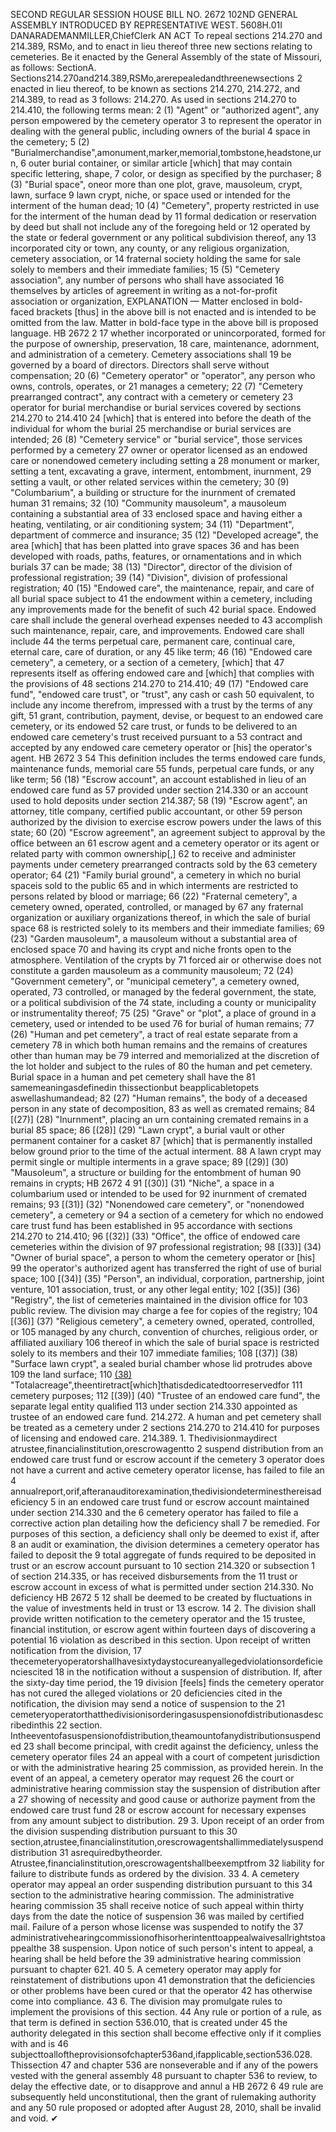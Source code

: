 SECOND REGULAR SESSION
HOUSE BILL NO. 2672
102ND GENERAL ASSEMBLY
INTRODUCED BY REPRESENTATIVE WEST.
5608H.01I DANARADEMANMILLER,ChiefClerk
AN ACT
To repeal sections 214.270 and 214.389, RSMo, and to enact in lieu thereof three new
sections relating to cemeteries.
Be it enacted by the General Assembly of the state of Missouri, as follows:
SectionA. Sections214.270and214.389,RSMo,arerepealedandthreenewsections
2 enacted in lieu thereof, to be known as sections 214.270, 214.272, and 214.389, to read as
3 follows:
214.270. As used in sections 214.270 to 214.410, the following terms mean:
2 (1) "Agent" or "authorized agent", any person empowered by the cemetery operator
3 to represent the operator in dealing with the general public, including owners of the burial
4 space in the cemetery;
5 (2) "Burialmerchandise",amonument,marker,memorial,tombstone,headstone,urn,
6 outer burial container, or similar article [which] that may contain specific lettering, shape,
7 color, or design as specified by the purchaser;
8 (3) "Burial space", oneor more than one plot, grave, mausoleum, crypt, lawn, surface
9 lawn crypt, niche, or space used or intended for the interment of the human dead;
10 (4) "Cemetery", property restricted in use for the interment of the human dead by
11 formal dedication or reservation by deed but shall not include any of the foregoing held or
12 operated by the state or federal government or any political subdivision thereof, any
13 incorporated city or town, any county, or any religious organization, cemetery association, or
14 fraternal society holding the same for sale solely to members and their immediate families;
15 (5) "Cemetery association", any number of persons who shall have associated
16 themselves by articles of agreement in writing as a not-for-profit association or organization,
EXPLANATION — Matter enclosed in bold-faced brackets [thus] in the above bill is not enacted and is
intended to be omitted from the law. Matter in bold-face type in the above bill is proposed language.
HB 2672 2
17 whether incorporated or unincorporated, formed for the purpose of ownership, preservation,
18 care, maintenance, adornment, and administration of a cemetery. Cemetery associations shall
19 be governed by a board of directors. Directors shall serve without compensation;
20 (6) "Cemetery operator" or "operator", any person who owns, controls, operates, or
21 manages a cemetery;
22 (7) "Cemetery prearranged contract", any contract with a cemetery or cemetery
23 operator for burial merchandise or burial services covered by sections 214.270 to 214.410
24 [which] that is entered into before the death of the individual for whom the burial
25 merchandise or burial services are intended;
26 (8) "Cemetery service" or "burial service", those services performed by a cemetery
27 owner or operator licensed as an endowed care or nonendowed cemetery including setting a
28 monument or marker, setting a tent, excavating a grave, interment, entombment, inurnment,
29 setting a vault, or other related services within the cemetery;
30 (9) "Columbarium", a building or structure for the inurnment of cremated human
31 remains;
32 (10) "Community mausoleum", a mausoleum containing a substantial area of
33 enclosed space and having either a heating, ventilating, or air conditioning system;
34 (11) "Department", department of commerce and insurance;
35 (12) "Developed acreage", the area [which] that has been platted into grave spaces
36 and has been developed with roads, paths, features, or ornamentations and in which burials
37 can be made;
38 (13) "Director", director of the division of professional registration;
39 (14) "Division", division of professional registration;
40 (15) "Endowed care", the maintenance, repair, and care of all burial space subject to
41 the endowment within a cemetery, including any improvements made for the benefit of such
42 burial space. Endowed care shall include the general overhead expenses needed to
43 accomplish such maintenance, repair, care, and improvements. Endowed care shall include
44 the terms perpetual care, permanent care, continual care, eternal care, care of duration, or any
45 like term;
46 (16) "Endowed care cemetery", a cemetery, or a section of a cemetery, [which] that
47 represents itself as offering endowed care and [which] that complies with the provisions of
48 sections 214.270 to 214.410;
49 (17) "Endowed care fund", "endowed care trust", or "trust", any cash or cash
50 equivalent, to include any income therefrom, impressed with a trust by the terms of any gift,
51 grant, contribution, payment, devise, or bequest to an endowed care cemetery, or its endowed
52 care trust, or funds to be delivered to an endowed care cemetery's trust received pursuant to a
53 contract and accepted by any endowed care cemetery operator or [his] the operator's agent.
HB 2672 3
54 This definition includes the terms endowed care funds, maintenance funds, memorial care
55 funds, perpetual care funds, or any like term;
56 (18) "Escrow account", an account established in lieu of an endowed care fund as
57 provided under section 214.330 or an account used to hold deposits under section 214.387;
58 (19) "Escrow agent", an attorney, title company, certified public accountant, or other
59 person authorized by the division to exercise escrow powers under the laws of this state;
60 (20) "Escrow agreement", an agreement subject to approval by the office between an
61 escrow agent and a cemetery operator or its agent or related party with common ownership[,]
62 to receive and administer payments under cemetery prearranged contracts sold by the
63 cemetery operator;
64 (21) "Family burial ground", a cemetery in which no burial spaceis sold to the public
65 and in which interments are restricted to persons related by blood or marriage;
66 (22) "Fraternal cemetery", a cemetery owned, operated, controlled, or managed by
67 any fraternal organization or auxiliary organizations thereof, in which the sale of burial space
68 is restricted solely to its members and their immediate families;
69 (23) "Garden mausoleum", a mausoleum without a substantial area of enclosed space
70 and having its crypt and niche fronts open to the atmosphere. Ventilation of the crypts by
71 forced air or otherwise does not constitute a garden mausoleum as a community mausoleum;
72 (24) "Government cemetery", or "municipal cemetery", a cemetery owned, operated,
73 controlled, or managed by the federal government, the state, or a political subdivision of the
74 state, including a county or municipality or instrumentality thereof;
75 (25) "Grave" or "plot", a place of ground in a cemetery, used or intended to be used
76 for burial of human remains;
77 (26) "Human and pet cemetery", a tract of real estate separate from a cemetery
78 in which both human remains and the remains of creatures other than human may be
79 interred and memorialized at the discretion of the lot holder and subject to the rules of
80 the human and pet cemetery. Burial space in a human and pet cemetery shall have the
81 samemeaningasdefinedin thissectionbut beapplicabletopets aswellashumandead;
82 (27) "Human remains", the body of a deceased person in any state of decomposition,
83 as well as cremated remains;
84 [(27)] (28) "Inurnment", placing an urn containing cremated remains in a burial
85 space;
86 [(28)] (29) "Lawn crypt", a burial vault or other permanent container for a casket
87 [which] that is permanently installed below ground prior to the time of the actual interment.
88 A lawn crypt may permit single or multiple interments in a grave space;
89 [(29)] (30) "Mausoleum", a structure or building for the entombment of human
90 remains in crypts;
HB 2672 4
91 [(30)] (31) "Niche", a space in a columbarium used or intended to be used for
92 inurnment of cremated remains;
93 [(31)] (32) "Nonendowed care cemetery", or "nonendowed cemetery", a cemetery or
94 a section of a cemetery for which no endowed care trust fund has been established in
95 accordance with sections 214.270 to 214.410;
96 [(32)] (33) "Office", the office of endowed care cemeteries within the division of
97 professional registration;
98 [(33)] (34) "Owner of burial space", a person to whom the cemetery operator or [his]
99 the operator's authorized agent has transferred the right of use of burial space;
100 [(34)] (35) "Person", an individual, corporation, partnership, joint venture,
101 association, trust, or any other legal entity;
102 [(35)] (36) "Registry", the list of cemeteries maintained in the division office for
103 public review. The division may charge a fee for copies of the registry;
104 [(36)] (37) "Religious cemetery", a cemetery owned, operated, controlled, or
105 managed by any church, convention of churches, religious order, or affiliated auxiliary
106 thereof in which the sale of burial space is restricted solely to its members and their
107 immediate families;
108 [(37)] (38) "Surface lawn crypt", a sealed burial chamber whose lid protrudes above
109 the land surface;
110 [(38)](39) "Totalacreage",theentiretract[which]thatisdedicatedtoorreservedfor
111 cemetery purposes;
112 [(39)] (40) "Trustee of an endowed care fund", the separate legal entity qualified
113 under section 214.330 appointed as trustee of an endowed care fund.
214.272. A human and pet cemetery shall be treated as a cemetery under
2 sections 214.270 to 214.410 for purposes of licensing and endowed care.
214.389. 1. Thedivisionmaydirect atrustee,financialinstitution,orescrowagentto
2 suspend distribution from an endowed care trust fund or escrow account if the cemetery
3 operator does not have a current and active cemetery operator license, has failed to file an
4 annualreport,orif,afteranauditorexamination,thedivisiondeterminesthereisadeficiency
5 in an endowed care trust fund or escrow account maintained under section 214.330 and the
6 cemetery operator has failed to file a corrective action plan detailing how the deficiency shall
7 be remedied. For purposes of this section, a deficiency shall only be deemed to exist if, after
8 an audit or examination, the division determines a cemetery operator has failed to deposit the
9 total aggregate of funds required to be deposited in trust or an escrow account pursuant to
10 section 214.320 or subsection 1 of section 214.335, or has received disbursements from the
11 trust or escrow account in excess of what is permitted under section 214.330. No deficiency
HB 2672 5
12 shall be deemed to be created by fluctuations in the value of investments held in trust or
13 escrow.
14 2. The division shall provide written notification to the cemetery operator and the
15 trustee, financial institution, or escrow agent within fourteen days of discovering a potential
16 violation as described in this section. Upon receipt of written notification from the division,
17 thecemeteryoperatorshallhavesixtydaystocureanyallegedviolationsordeficienciescited
18 in the notification without a suspension of distribution. If, after the sixty-day time period, the
19 division [feels] finds the cemetery operator has not cured the alleged violations or
20 deficiencies cited in the notification, the division may send a notice of suspension to the
21 cemeteryoperatorthatthedivisionisorderingasuspensionofdistributionasdescribedinthis
22 section. Intheeventofasuspensionofdistribution,theamountofanydistributionsuspended
23 shall become principal, with credit against the deficiency, unless the cemetery operator files
24 an appeal with a court of competent jurisdiction or with the administrative hearing
25 commission, as provided herein. In the event of an appeal, a cemetery operator may request
26 the court or administrative hearing commission stay the suspension of distribution after a
27 showing of necessity and good cause or authorize payment from the endowed care trust fund
28 or escrow account for necessary expenses from any amount subject to distribution.
29 3. Upon receipt of an order from the division suspending distribution pursuant to this
30 section,atrustee,financialinstitution,orescrowagentshallimmediatelysuspenddistribution
31 asrequiredbytheorder. Atrustee,financialinstitution,orescrowagentshallbeexemptfrom
32 liability for failure to distribute funds as ordered by the division.
33 4. A cemetery operator may appeal an order suspending distribution pursuant to this
34 section to the administrative hearing commission. The administrative hearing commission
35 shall receive notice of such appeal within thirty days from the date the notice of suspension
36 was mailed by certified mail. Failure of a person whose license was suspended to notify the
37 administrativehearingcommissionofhisorherintenttoappealwaivesallrightstoappealthe
38 suspension. Upon notice of such person's intent to appeal, a hearing shall be held before the
39 administrative hearing commission pursuant to chapter 621.
40 5. A cemetery operator may apply for reinstatement of distributions upon
41 demonstration that the deficiencies or other problems have been cured or that the operator
42 has otherwise come into compliance.
43 6. The division may promulgate rules to implement the provisions of this section.
44 Any rule or portion of a rule, as that term is defined in section 536.010, that is created under
45 the authority delegated in this section shall become effective only if it complies with and is
46 subjecttoalloftheprovisionsofchapter536and,ifapplicable,section536.028. Thissection
47 and chapter 536 are nonseverable and if any of the powers vested with the general assembly
48 pursuant to chapter 536 to review, to delay the effective date, or to disapprove and annul a
HB 2672 6
49 rule are subsequently held unconstitutional, then the grant of rulemaking authority and any
50 rule proposed or adopted after August 28, 2010, shall be invalid and void.
✔